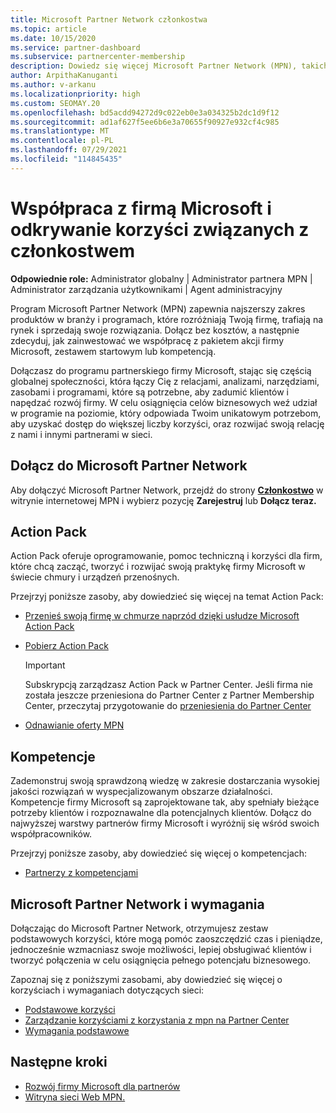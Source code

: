 ```yaml
---
title: Microsoft Partner Network członkostwa
ms.topic: article
ms.date: 10/15/2020
ms.service: partner-dashboard
ms.subservice: partnercenter-membership
description: Dowiedz się więcej Microsoft Partner Network (MPN), takich jak Action Pack firmy Microsoft, kompetencje lub opcje programów, aby wejść na rynek i sprzedawać swoje rozwiązania.
author: ArpithaKanuganti
ms.author: v-arkanu
ms.localizationpriority: high
ms.custom: SEOMAY.20
ms.openlocfilehash: bd5acdd94272d9c022eb0e3a034325b2dc1d9f12
ms.sourcegitcommit: ad1af627f5ee6b6e3a70655f90927e932cf4c985
ms.translationtype: MT
ms.contentlocale: pl-PL
ms.lasthandoff: 07/29/2021
ms.locfileid: "114845435"
---
```

# <a name="partner-with-microsoft-and-discover-membership-benefits"></a>Współpraca z firmą Microsoft i odkrywanie korzyści związanych z członkostwem

**Odpowiednie role:** Administrator globalny | Administrator partnera MPN | Administrator zarządzania użytkownikami | Agent administracyjny

Program Microsoft Partner Network (MPN) zapewnia najszerszy zakres produktów w branży i programach, które rozróżniają Twoją firmę, trafiają na rynek i sprzedają swoje rozwiązania. Dołącz bez kosztów, a następnie zdecyduj, jak zainwestować we współpracę z pakietem akcji firmy Microsoft, zestawem startowym lub kompetencją.

Dołączasz do programu partnerskiego firmy Microsoft, stając się częścią globalnej społeczności, która łączy Cię z relacjami, analizami, narzędziami, zasobami i programami, które są potrzebne, aby zadumić klientów i napędzać rozwój firmy. W celu osiągnięcia celów biznesowych weź udział w programie na poziomie, który odpowiada Twoim unikatowym potrzebom, aby uzyskać dostęp do większej liczby korzyści, oraz rozwijać swoją relację z nami i innymi partnerami w sieci. 

## <a name="join-the-microsoft-partner-network"></a>Dołącz do Microsoft Partner Network

Aby dołączyć Microsoft Partner Network, przejdź do strony [ **Członkostwo**](https://partner.microsoft.com/membership) w witrynie internetowej MPN i wybierz pozycję **Zarejestruj** lub **Dołącz teraz.**

## <a name="action-pack"></a>Action Pack

Action Pack oferuje oprogramowanie, pomoc techniczną i korzyści dla firm, które chcą zacząć, tworzyć i rozwijać swoją praktykę firmy Microsoft w świecie chmury i urządzeń przenośnych.

Przejrzyj poniższe zasoby, aby dowiedzieć się więcej na temat Action Pack:

- [Przenieś swoją firmę w chmurze naprzód dzięki usłudze Microsoft Action Pack](https://partner.microsoft.com/membership/action-pack)

- [Pobierz Action Pack](mpn-get-action-pack.md)
  
    >[!IMPORTANT]
    >Subskrypcją zarządzasz Action Pack w Partner Center. Jeśli firma nie została jeszcze przeniesiona do Partner Center z Partner Membership Center, przeczytaj przygotowanie do [przeniesienia do Partner Center](./partner-membership-center-retirement-faq.md)  

- [Odnawianie oferty MPN](renew-mpn-offers.md)

## <a name="competencies"></a>Kompetencje

Zademonstruj swoją sprawdzoną wiedzę w zakresie dostarczania wysokiej jakości rozwiązań w wyspecjalizowanym obszarze działalności. Kompetencje firmy Microsoft są zaprojektowane tak, aby spełniały bieżące potrzeby klientów i rozpoznawalne dla potencjalnych klientów. Dołącz do najwyższej warstwy partnerów firmy Microsoft i wyróżnij się wśród swoich współpracowników.

Przejrzyj poniższe zasoby, aby dowiedzieć się więcej o kompetencjach:

- [Partnerzy z kompetencjami](https://partner.microsoft.com/membership/competencies)

## <a name="microsoft-partner-network-benefits-and-requirements"></a>Microsoft Partner Network i wymagania

Dołączając do Microsoft Partner Network, otrzymujesz zestaw podstawowych korzyści, które mogą pomóc zaoszczędzić czas i pieniądze, jednocześnie wzmacniasz swoje możliwości, lepiej obsługiwać klientów i tworzyć połączenia w celu osiągnięcia pełnego potencjału biznesowego. 

Zapoznaj się z poniższymi zasobami, aby dowiedzieć się więcej o korzyściach i wymaganiach dotyczących sieci:

- [Podstawowe korzyści](https://partner.microsoft.com/membership/core-benefits#simple-tab-content-1)
- [Zarządzanie korzyściami z korzystania z mpn na Partner Center](manage-your-partner-network-benefits.md)
- [Wymagania podstawowe](https://partner.microsoft.com/membership/core-benefits#simple-tab-content-2)

## <a name="next-steps"></a>Następne kroki

- [Rozwój firmy Microsoft dla partnerów](grow-your-business.md)
- [Witryna sieci Web MPN.](https://partner.microsoft.com/commercial)